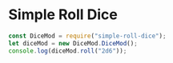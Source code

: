 Simple Roll Dice
=====

```javascript
const DiceMod = require("simple-roll-dice");
let diceMod = new DiceMod.DiceMod();
console.log(diceMod.roll("2d6"));
```